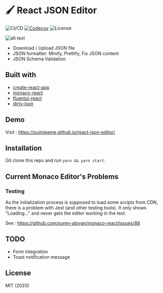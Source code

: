 # 🖌 React JSON Editor

![CI/CD](https://github.com/sujinleeme/react-json-editor/actions/workflows/master_deploy.yml/badge.svg)
[![Codecov](https://img.shields.io/codecov/c/github/sujinleeme/react-json-editor)](https://codecov.io/gh/sujinleeme/react-json-editor)
![License](https://img.shields.io/github/license/sujinleeme/react-json-editor)

![alt text](./demo.png "demo")

- Download / Upload JSON file
- JSON formatter: Minify, Prettify, Fix JSON content
- JSON Schema Validation

## Built with

- [create-react-app](https://reactjs.org/docs/create-a-new-react-app.html)
- [monaco-react](https://github.com/suren-atoyan/monaco-react)
- [fluentui-react](https://github.com/microsoft/fluentui)
- [dirty-json](https://github.com/RyanMarcus/dirty-json)

## Demo

Visit : https://sujinleeme.github.io/react-json-editor/

## Installation

Git clone this repo and run `yarn && yarn start`.

## Current Monaco Editor's Problems

### Testing

As the initialization process is supposed to load some scripts from CDN, there is a problem with Jest (and other testing tools). It only shows "Loading..." and never gets the editor working in the test.

See : https://github.com/suren-atoyan/monaco-react/issues/88

## TODO

- Form integration
- Toast notification message

## License

MIT (2020)
